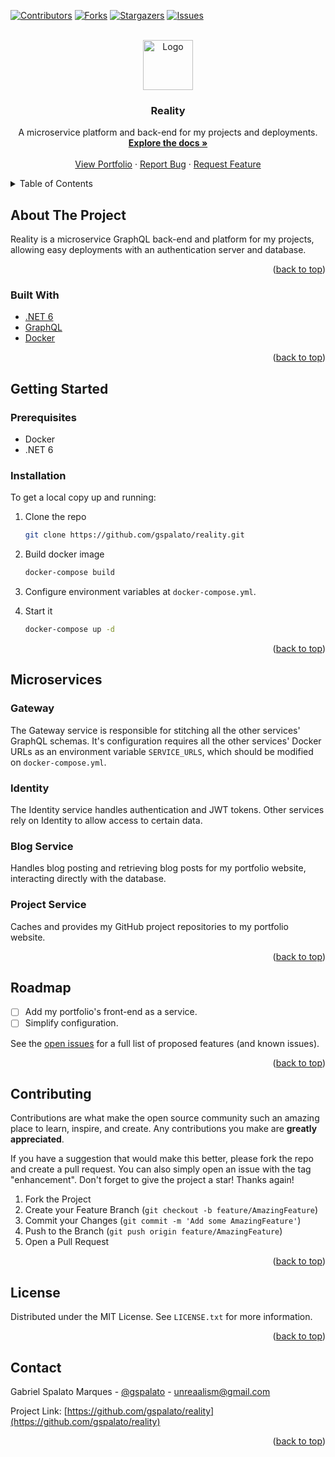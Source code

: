 <div id="top"></div>
<!--
*** Thanks for checking out the Best-README-Template. If you have a suggestion
*** that would make this better, please fork the repo and create a pull request
*** or simply open an issue with the tag "enhancement".
*** Don't forget to give the project a star!
*** Thanks again! Now go create something AMAZING! :D
-->



<!-- PROJECT SHIELDS -->
<!--
*** I'm using markdown "reference style" links for readability.
*** Reference links are enclosed in brackets [ ] instead of parentheses ( ).
*** See the bottom of this document for the declaration of the reference variables
*** for contributors-url, forks-url, etc. This is an optional, concise syntax you may use.
*** https://www.markdownguide.org/basic-syntax/#reference-style-links
-->
[![Contributors][contributors-shield]][contributors-url]
[![Forks][forks-shield]][forks-url]
[![Stargazers][stars-shield]][stars-url]
[![Issues][issues-shield]][issues-url]



<!-- PROJECT LOGO -->
<br />
<div align="center">
  <a href="https://github.com/gspalato/reality">
    <img src="images/logo.png" alt="Logo" width="80" height="80">
  </a>

<h3 align="center">Reality</h3>

  <p align="center">
    A microservice platform and back-end for my projects and deployments.
    <br />
    <a href="https://github.com/gspalato/reality"><strong>Explore the docs »</strong></a>
    <br />
    <br />
    <a href="https://portfolio-gspalato.vercel.app">View Portfolio</a>
    ·
    <a href="https://github.com/gspalato/reality/issues">Report Bug</a>
    ·
    <a href="https://github.com/gspalato/reality/issues">Request Feature</a>
  </p>
</div>



<!-- TABLE OF CONTENTS -->
<details>
  <summary>Table of Contents</summary>
  <ol>
    <li>
      <a href="#about-the-project">About The Project</a>
      <ul>
        <li><a href="#built-with">Built With</a></li>
      </ul>
    </li>
    <li>
      <a href="#getting-started">Getting Started</a>
      <ul>
        <li><a href="#prerequisites">Prerequisites</a></li>
        <li><a href="#installation">Installation</a></li>
      </ul>
    </li>
    <li>
      <a href="#microservices">Microservices</a>
      <ul>
        <li><a href="#gateway">Gateway</a></li>
        <li><a href="#identity">Identity</a></li>
        <li><a href="#identity">Blog Service</a></li>
        <li><a href="#identity">Project Service</a></li>
      </ul>
    </li>
    <li><a href="#roadmap">Roadmap</a></li>
    <li><a href="#contributing">Contributing</a></li>
    <li><a href="#license">License</a></li>
    <li><a href="#contact">Contact</a></li>
  </ol>
</details>



<!-- ABOUT THE PROJECT -->
## About The Project

Reality is a microservice GraphQL back-end and platform for my projects, allowing easy deployments with an authentication server and database.

<p align="right">(<a href="#top">back to top</a>)</p>



### Built With

* [.NET 6](https://dotnet.microsoft.com/)
* [GraphQL](https://graphql.org)
* [Docker](https://www.docker.com)

<p align="right">(<a href="#top">back to top</a>)</p>



<!-- GETTING STARTED -->
## Getting Started
### Prerequisites

* Docker
* .NET 6

### Installation

To get a local copy up and running:

1. Clone the repo
   ```sh
   git clone https://github.com/gspalato/reality.git
   ```
2. Build docker image
   ```sh
   docker-compose build
   ```
3. Configure environment variables at `docker-compose.yml`.

4. Start it
    ```sh
    docker-compose up -d
    ```

<p align="right">(<a href="#top">back to top</a>)</p>

## Microservices
### Gateway
The Gateway service is responsible for stitching all the other services' GraphQL schemas.
It's configuration requires all the other services' Docker URLs as an environment variable `SERVICE_URLS`, which should be modified on `docker-compose.yml`.

### Identity
The Identity service handles authentication and JWT tokens. Other services rely on Identity to allow access to certain data.

### Blog Service
Handles blog posting and retrieving blog posts for my portfolio website, interacting directly with the database.

### Project Service
Caches and provides my GitHub project repositories to my portfolio website.

<p align="right">(<a href="#top">back to top</a>)</p>

<!-- ROADMAP -->
## Roadmap

- [ ] Add my portfolio's front-end as a service.
- [ ] Simplify configuration.

See the [open issues](https://github.com/gspalato/reality/issues) for a full list of proposed features (and known issues).

<p align="right">(<a href="#top">back to top</a>)</p>



<!-- CONTRIBUTING -->
## Contributing

Contributions are what make the open source community such an amazing place to learn, inspire, and create. Any contributions you make are **greatly appreciated**.

If you have a suggestion that would make this better, please fork the repo and create a pull request. You can also simply open an issue with the tag "enhancement".
Don't forget to give the project a star! Thanks again!

1. Fork the Project
2. Create your Feature Branch (`git checkout -b feature/AmazingFeature`)
3. Commit your Changes (`git commit -m 'Add some AmazingFeature'`)
4. Push to the Branch (`git push origin feature/AmazingFeature`)
5. Open a Pull Request

<p align="right">(<a href="#top">back to top</a>)</p>



<!-- LICENSE -->
## License

Distributed under the MIT License. See `LICENSE.txt` for more information.

<p align="right">(<a href="#top">back to top</a>)</p>



<!-- CONTACT -->
## Contact

Gabriel Spalato Marques - [@gspalato](https://twitter.com/gspalato) - unreaalism@gmail.com

Project Link: [https://github.com/gspalato/reality](https://github.com/gspalato/reality)

<p align="right">(<a href="#top">back to top</a>)</p>



<!-- MARKDOWN LINKS & IMAGES -->
<!-- https://www.markdownguide.org/basic-syntax/#reference-style-links -->
[contributors-shield]: https://img.shields.io/github/contributors/gspalato/reality.svg?style=for-the-badge
[contributors-url]: https://github.com/gspalato/reality/graphs/contributors
[forks-shield]: https://img.shields.io/github/forks/gspalato/reality.svg?style=for-the-badge
[forks-url]: https://github.com/gspalato/reality/network/members
[stars-shield]: https://img.shields.io/github/stars/gspalato/reality.svg?style=for-the-badge
[stars-url]: https://github.com/gspalato/reality/stargazers
[issues-shield]: https://img.shields.io/github/issues/gspalato/reality.svg?style=for-the-badge
[issues-url]: https://github.com/gspalato/reality/issues
[license-shield]: https://img.shields.io/github/license/gspalato/reality.svg?style=for-the-badge
[license-url]: https://github.com/gspalato/reality/blob/master/LICENSE.txt
[linkedin-shield]: https://img.shields.io/badge/-LinkedIn-black.svg?style=for-the-badge&logo=linkedin&colorB=555
[linkedin-url]: https://linkedin.com/in/gspalato
[product-screenshot]: images/screenshot.png